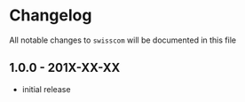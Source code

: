 # Changelog

All notable changes to `swisscom` will be documented in this file

## 1.0.0 - 201X-XX-XX

- initial release
